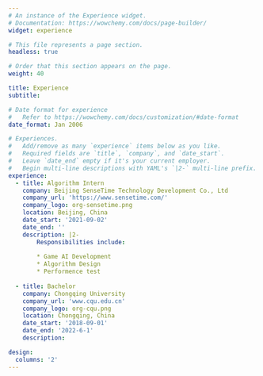 ```yaml
---
# An instance of the Experience widget.
# Documentation: https://wowchemy.com/docs/page-builder/
widget: experience

# This file represents a page section.
headless: true

# Order that this section appears on the page.
weight: 40

title: Experience
subtitle:

# Date format for experience
#   Refer to https://wowchemy.com/docs/customization/#date-format
date_format: Jan 2006

# Experiences.
#   Add/remove as many `experience` items below as you like.
#   Required fields are `title`, `company`, and `date_start`.
#   Leave `date_end` empty if it's your current employer.
#   Begin multi-line descriptions with YAML's `|2-` multi-line prefix.
experience:
  - title: Algorithm Intern
    company: Beijing SenseTime Technology Development Co., Ltd
    company_url: 'https://www.sensetime.com/'
    company_logo: org-sensetime.png
    location: Beijing, China
    date_start: '2021-09-02'
    date_end: ''
    description: |2-
        Responsibilities include:
        
        * Game AI Development
        * Algorithm Design
        * Performence test
        
  - title: Bachelor
    company: Chongqing University
    company_url: 'www.cqu.edu.cn'
    company_logo: org-cqu.png
    location: Chongqing, China
    date_start: '2018-09-01'
    date_end: '2022-6-1'
    description: 

design:
  columns: '2'
---
```


